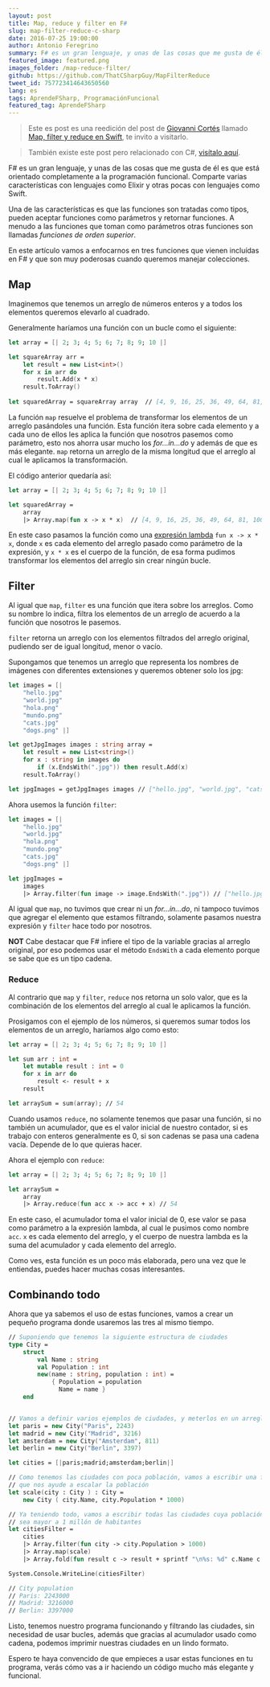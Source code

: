```yaml
---
layout: post
title: Map, reduce y filter en F#
slug: map-filter-reduce-c-sharp
date: 2016-07-25 19:00:00
author: Antonio Feregrino
summary: F# es un gran lenguaje, y unas de las cosas que me gusta de él es que está orientado completamente a la programación funcional. Comparte varias características con lenguajes como Elixir y otras pocas con lenguajes como Swift.
featured_image: featured.png
images_folder: /map-reduce-filter/
github: https://github.com/ThatCSharpGuy/MapFilterReduce
tweet_id: 757723414643650560
lang: es
tags: AprendeFSharp, ProgramaciónFuncional
featured_tag: AprendeFSharp
---
```


 > Este es post es una reedición del post de <a href="https://twitter.com/giovanni_cortes" target="_blank">Giovanni Cortés</a> llamado <a href="https://giovannicortes.com/swift/map-filter-reduce-en-swift/" target="_blank">Map, filter y reduce en Swift</a>, te invito a visitarlo.  

 > También existe este post pero relacionado con C#, <a href="../map-filter-reduce-c-sharp">visítalo aquí</a>.  
  
F# es un gran lenguaje, y unas de las cosas que me gusta de él es que está orientado completamente a la programación funcional. Comparte varias características con lenguajes como Elixir y otras pocas con lenguajes como Swift.

Una de las características es que las funciones son tratadas como tipos, pueden aceptar funciones como parámetros y retornar funciones. A menudo a las funciones que toman como parámetros otras funciones son llamadas *funciones de orden superior*.

En este artículo vamos a enfocarnos en tres funciones que vienen incluídas en F# y que son muy poderosas cuando queremos manejar colecciones.

## Map
Imaginemos que tenemos un arreglo de números enteros y a todos los elementos queremos elevarlo al cuadrado.

Generalmente haríamos una función con un bucle como el siguiente:

```fsharp  
let array = [| 2; 3; 4; 5; 6; 7; 8; 9; 10 |]

let squareArray arr = 
    let result = new List<int>()
    for x in arr do
        result.Add(x * x)
    result.ToArray()
   
let squaredArray = squareArray array  // [4, 9, 16, 25, 36, 49, 64, 81, 100]
```  

La función `map` resuelve el problema de transformar los elementos de un arreglo pasándoles una función. Esta función itera sobre cada elemento y a cada uno de ellos les aplica la función que nosotros pasemos como parámetro, esto nos ahorra usar mucho los *for...in...do* y además de que es más elegante. `map` retorna un arreglo de la misma longitud que el arreglo al cual le aplicamos la transformación.

El código anterior quedaría así:

```fsharp  
let array = [| 2; 3; 4; 5; 6; 7; 8; 9; 10 |]

let squaredArray = 
    array
    |> Array.map(fun x -> x * x)  // [4, 9, 16, 25, 36, 49, 64, 81, 100]
```  

En este caso pasamos la función como una <a href="#" target="_blank" rel="nofollow">expresión lambda</a> `fun x -> x * x`, donde `x` es cada elemento del arreglo pasado como parámetro de la expresión, y `x * x` es el cuerpo de la función, de esa forma pudimos transformar los elementos del arreglo sin crear ningún bucle.

## Filter
Al igual que `map`, `filter` es una función que itera sobre los arreglos. Como su nombre lo indica, filtra los elementos de un arreglo de acuerdo a la función que nosotros le pasemos.

`filter` retorna un arreglo con los elementos filtrados del arreglo original, pudiendo ser de igual longitud, menor o vacío.

Supongamos que tenemos un arreglo que representa los nombres de imágenes con diferentes extensiones y queremos obtener solo los jpg:

```fsharp  
let images = [| 
    "hello.jpg"
    "world.jpg" 
    "hola.png" 
    "mundo.png"
    "cats.jpg" 
    "dogs.png" |]

let getJpgImages images : string array = 
    let result = new List<string>()
    for x : string in images do
        if (x.EndsWith(".jpg")) then result.Add(x)
    result.ToArray()

let jpgImages = getJpgImages images // ["hello.jpg", "world.jpg", "cats.jpg"]
```  

Ahora usemos la función `filter`:

```fsharp  
let images = [| 
    "hello.jpg"
    "world.jpg" 
    "hola.png" 
    "mundo.png"
    "cats.jpg" 
    "dogs.png" |]

let jpgImages = 
    images
    |> Array.filter(fun image -> image.EndsWith(".jpg")) // ["hello.jpg", "world.jpg", "cats.jpg"]
```  

Al igual que `map`, no tuvimos que crear ni un *for...in...do*, ni tampoco tuvimos que agregar el elemento que estamos filtrando, solamente pasamos nuestra expresión y `filter` hace todo por nosotros.

**NOT** Cabe destacar que F# infiere el tipo de la variable gracias al arreglo original, por eso podemos usar el método `EndsWith` a cada elemento porque se sabe que es un tipo cadena.

### Reduce
Al contrario que `map` y `filter`, `reduce` nos retorna un solo valor, que es la combinación de los elementos del arreglo al cual le aplicamos la función.

Prosigamos con el ejemplo de los números, si queremos sumar todos los elementos de un arreglo, haríamos algo como esto:

```fsharp  
let array = [| 2; 3; 4; 5; 6; 7; 8; 9; 10 |]

let sum arr : int = 
    let mutable result : int = 0
    for x in arr do
        result <- result + x
    result

let arraySum = sum(array); // 54
```  

Cuando usamos `reduce`, no solamente tenemos que pasar una función, si no también un acumulador, que es el valor inicial de nuestro contador, si es trabajo con enteros generalmente es 0, si son cadenas se pasa una cadena vacía. Depende de lo que quieras hacer.

Ahora el ejemplo con `reduce`:

```fsharp  
let array = [| 2; 3; 4; 5; 6; 7; 8; 9; 10 |]

let arraySum = 
    array
    |> Array.reduce(fun acc x -> acc + x) // 54
```  

En este caso,  el acumulador toma el valor inicial de 0, ese valor se pasa como parámetro a la expresión lambda, al cual le pusimos como nombre `acc`. `x` es cada elemento del arreglo, y el cuerpo de nuestra lambda es la suma del acumulador y cada elemento del arreglo.

Como ves, esta función es un poco más elaborada, pero una vez que le entiendas, puedes hacer muchas cosas interesantes.

## Combinando todo  

Ahora que ya sabemos el uso de estas funciones, vamos a crear un pequeño programa donde usaremos las tres al mismo tiempo.

```fsharp  
// Suponiendo que tenemos la siguiente estructura de ciudades
type City = 
    struct
        val Name : string
        val Population : int
        new(name : string, population : int) = 
            { Population = population
              Name = name }
    end


// Vamos a definir varios ejemplos de ciudades, y meterlos en un arreglo
let paris = new City("Paris", 2243)
let madrid = new City("Madrid", 3216)
let amsterdam = new City("Amsterdam", 811)
let berlin = new City("Berlin", 3397)

let cities = [|paris;madrid;amsterdam;berlin|]

// Como tenemos las ciudades con poca población, vamos a escribir una función
// que nos ayude a escalar la población
let scale(city : City ) : City =
    new City ( city.Name, city.Population * 1000)

// Ya teniendo todo, vamos a escribir todas las ciudades cuya población
// sea mayor a 1 millón de habitantes
let citiesFilter = 
    cities
    |> Array.filter(fun city -> city.Population > 1000)
    |> Array.map(scale)
    |> Array.fold(fun result c -> result + sprintf "\n%s: %d" c.Name c.Population ) "City population"

System.Console.WriteLine(citiesFilter)

// City population
// Paris: 2243000
// Madrid: 3216000
// Berlin: 3397000
```  

Listo, tenemos nuestro programa funcionando y filtrando las ciudades, sin necesidad de usar bucles, además que gracias al acumulador usado como cadena, podemos imprimir nuestras ciudades en un lindo formato.

Espero te haya convencido de que empieces a usar estas funciones en tu programa, verás cómo vas a ir haciendo un código mucho más elegante y funcional.
